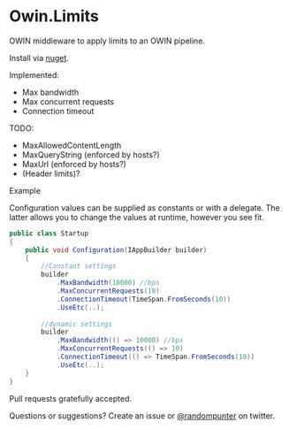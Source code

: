 Owin.Limits
===========

OWIN middleware to apply limits to an OWIN pipeline.

Install via [nuget].

Implemented:
 - Max bandwidth
 - Max concurrent requests
 - Connection timeout
 
TODO:
 - MaxAllowedContentLength
 - MaxQueryString (enforced by hosts?)
 - MaxUrl (enforced by hosts?)
 - (Header limits)?

Example

Configuration values can be supplied as constants or with a delegate. The latter allows you to change the values at runtime, however you see fit.

```csharp
public class Startup
{
    public void Configuration(IAppBuilder builder)
    {
        //Constant settings
        builder
            .MaxBandwidth(10000) //bps
            .MaxConcurrentRequests(10)
            .ConnectionTimeout(TimeSpan.FromSeconds(10))
            .UseEtc(..);
            
        //dynamic settings
        builder
            .MaxBandwidth(() => 10000) //bps
            .MaxConcurrentRequests(() => 10)
            .ConnectionTimeout(() => TimeSpan.FromSeconds(10))
            .UseEtc(..);
    }
}
```

Pull requests gratefully accepted.

Questions or suggestions? Create an issue or [@randompunter] on twitter.

[nuget]: https://www.nuget.org/packages/Owin.Limits
[@randompunter]: http://twitter.com/randompunter
